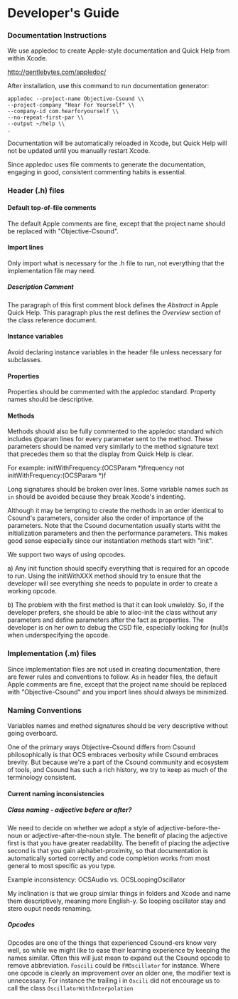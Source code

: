 Developer's Guide
=================

### Documentation Instructions

We use appledoc to create Apple-style documentation and Quick Help from within Xcode.

http://gentlebytes.com/appledoc/

After installation, use this command to run documentation generator:

    appledoc --project-name Objective-Csound \\
    --project-company "Hear For Yourself" \\
    --company-id com.hearforyourself \\
    --no-repeat-first-par \\
    --output ~/help \\
    .

Documentation will be automatically reloaded in Xcode, but Quick Help will not be updated until you manually restart Xcode.

Since appledoc uses file comments to generate the documentation, engaging in good, consistent commenting habits is essential. 

### Header (.h) files

#### Default top-of-file comments
The default Apple comments are fine, except that the project name should be replaced with "Objective-Csound".

#### Import lines
Only import what is necessary for the .h file to run, not everything that the implementation file may need.

##### Description Comment
The paragraph of this first comment block defines the *Abstract* in Apple Quick Help.  This paragraph plus the rest defines the *Overview* section of the class reference document.

#### Instance variables
Avoid declaring instance variables in the header file unless necessary for subclasses.

#### Properties
Properties should be commented with the appledoc standard.  Property names should be descriptive.  

#### Methods
Methods should also be fully commented to the appledoc standard which includes @param lines for every parameter sent to the method.  These parameters should be named very similarly to the method signature text that precedes them so that the display from Quick Help is clear.  

For example:
	initWithFrequency:(OCSParam *)frequency
not 
	initWithFrequency:(OCSParam *)f

Long signatures should be broken over lines.  Some variable names such as `in` should be avoided because they break Xcode's indenting.

Although it may be tempting to create the methods in an order identical to Csound's parameters, consider also the order of importance of the parameters.  Note that the Csound documentation usually starts witht the initialization parameters and then the performance parameters.  This makes good sense especially since our instantiation methods start with "init".  

We support two ways of using opcodes.

a) Any init function should specify everything that is required for an opcode to run.  Using the initWithXXX method should try to ensure that the developer will see everything she needs to populate in order to create a working opcode.

b) The problem with the first method is that it can look unwieldy.  So, if the developer prefers, she should be able to alloc-init the class without any parameters and define parameters after the fact as properties. The developer is on her own to debug the CSD file, especially looking for (null)s when underspecifying the opcode. 

### Implementation (.m) files
Since implementation files are not used in creating documentation, there are fewer rules and conventions to follow. As in header files, the default Apple comments are fine, except that the project name should be replaced with "Objective-Csound" and you import lines should always be minimized.

### Naming Conventions
Variables names and method signatures should be very descriptive without going overboard.    

One of the primary ways Objective-Csound differs from Csound philosophically is that OCS embraces verbosity while Csound embraces brevity.  But because we're a part of the Csound community and ecosystem of tools, and Csound has such a rich history, we try to keep as much of the terminology consistent. 

#### Current naming inconsistencies

##### Class naming - adjective before or after?
We need to decide on whether we adopt a style of adjective-before-the-noun or adjective-after-the-noun style.  The benefit of placing the adjective first is that you have greater readability.  The benefit of placing the adjective second is that you gain alphabet-proximity, so that documentation is automatically sorted correctly and code completion works from most general to most specific as you type.  

Example inconsistency:
	OCSAudio
vs. 
	OCSLoopingOscillator
 
My inclination is that we group similar things in folders and Xcode and name them descriptively, meaning more English-y.  So looping oscillator stay and stero ouput needs renaming.

##### Opcodes
Opcodes are one of the things that experienced Csound-ers know very well, so while we might like to ease their learning experience by keeping the names similar.  Often this will just mean to expand out the Csound opcode to remove abbreviation. `Foscili` could be `FMOscillator` for instance.  Where one opcode is clearly an improvement over an older one, the modifier text is unnecessary.  For instance the trailing i in `Oscili` did not encourage us to call the class `OscillatorWithInterpolation`



